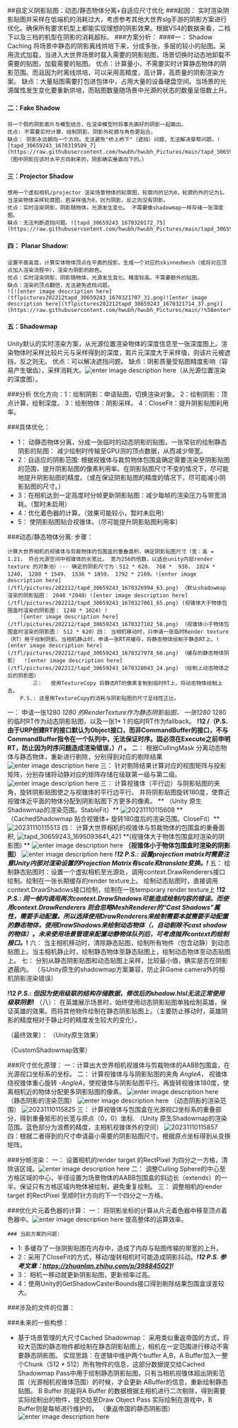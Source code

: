 ##自定义阴影贴图：动态/静态物体分离+自适应尺寸优化
###起因：
实时渲染阴影贴图并采样在低端机的消耗过大，考虑参考其他大世界slg手游的阴影方案进行优化。确保所有要求机型上都能实现理想的阴影效果。根据VS4的数据来看，二档下以及三档的机型在阴影的消耗超标。
###方案分析：
####一： Shadow Caching 
	将场景中静态的阴影离线烘培下来，分成多张，多层的较小的贴图。采用流式加载，当进入大世界场景时载入需要的阴影贴图，场景切换时动态地卸载不需要的贴图，加载需要的贴图。
	优点：计算量小，不需要实时计算静态物体的阴影范围。而且因为时离线烘培，可以采用高精度，高计算，高质量的阴影渲染方案。
	缺点：大量贴图需要打包进包体中，占用大量的设备硬盘空间。当场景的光源属性发生变化要重新烘培，而贴图数量随场景中光源的状态的数量呈倍数上升。
#### 二：Fake Shadow
	将一个假的阴影面片与模型结合，在渲染模型时将事先画好的阴影一起画出。
	优点: 不需要实时计算，绘制阴影。阴影外轮廓与角色更贴合。
	缺点： 阴影永远朝向一个方向。无法避免"桥上桥下"（遮挡）问题，无法解决穿帮问题。![tapd_30659243_1670319509_7](https://raw.githubusercontent.com/hwubh/hwubh_Pictures/main/tapd_30659243_1670319509_7.png) （图中阴影应该时水平方向射来的，阴影确实垂直向下的。）
#### 三：Projector Shadow
	想用一个虚拟相机/projector 渲染场景物体的轮廓图，轮廓内的记为0，轮廓的外的记为1。当渲染物体采样轮廓图，若采样值为0，则为阴影，反之则没有阴影。
	优点：实时渲染阴影，阴影随物体，光源发生变化。 不需要像shadowmap一样存储一张深度图。
	缺点：无法判断遮挡问题。![tapd_30659243_1670320172_75](https://raw.githubusercontent.com/hwubh/hwubh_Pictures/main/tapd_30659243_1670320172_75.png)
#### 四： Planar Shadow:
	设置平面高度，计算实体物体顶点在平面的投影，生成一个对应的skinnedmesh（或将对应顶点加入渲染流程中），渲染为阴影的颜色。
	优点：实时渲染阴影，阴影随物体，光源发生变化。精度较高，不需要额外的贴图，
	缺点：渲染的顶点翻倍，无法避免遮挡问题。
	![![enter image description here](tflpictures202212tapd_30659243_1670321707_31.png)![enter image description here](tflpictures202212tapd_30659243_1670321714_37.png)](https://raw.githubusercontent.com/hwubh/hwubh_Pictures/main/!%5Benter%20image%20description%20here%5D(tflpictures202212tapd_30659243_1670321707_31.png)!%5Benter%20image%20description%20here%5D(tflpictures202212tapd_30659243_1670321714_37.png).png)
	
#### 五：Shadowmap
Unity默认的实时渲染方案，从光源位置渲染物体的深度信息至一张深度图上。渲染物体时采样比较片元与采样得到的深度，若片元深度大于采样值，则该片元被遮挡，反之则无。
优点：可以解决遮挡问题。
缺点：阴影质量受贴图精度影响（容易产生锯齿），采样消耗大。![![enter image description here](tflpictures202212tapd_30659243_1670322209_26.png)](https://raw.githubusercontent.com/hwubh/hwubh_Pictures/main/!%5Benter%20image%20description%20here%5D(tflpictures202212tapd_30659243_1670322209_26.png).png)（从光源位置渲染的深度图）。

###分析
优化方向：1：绘制阴影：申请贴图，切换渲染对象。
		2：绘制阴影：顶点计算，绘制深度。
		3：绘制物体：阴影采样。
		4：CloseFit：提升阴影贴图利用率。


[^注释摘要]: 优化方案：1：动静态物体分离，缓存静态物体。--- 减少绘制阴影阶段的顶点计算，减少申请，切换贴图的次数。
			2：自适应的阴影尺寸：根据视锥体与裁剪物体包围盒确定阴影贴图的大小，在保证阴影精度的情况下，申请较小的阴影贴图。---减少贴图分配的内存，减少切换渲染对象的消耗。
			3: 分帧渲染动态阴影：将动态的阴影贴图分为四个区域，每帧更新其中一个区域。将动态阴影贴图的更新频率降低至7.5帧/s。
			4：优化着色器的计算
			5：使阴影贴图贴合视锥体。

###具体优化：
- 1： 动静态物体分离，分成一张临时的动态阴影的贴图，一张常驻的绘制静态阴影的贴图： 减少绘制时传输至GPU测的顶点数据，从而减少带宽。
- 2：自适应的阴影范围: 根据视锥体与裁剪物体包围盒确定需要渲染至阴影贴图的范围，提升阴影贴图的像素利用率。在阴影贴图尺寸不变的情况下，尽可能地提升阴影贴图的精度。（或在保证阴影贴图的精度的情况下，尽可能减小阴影贴图的尺寸。）
- 3：在相机达到一定高度时分帧更新阴影贴图：减少每帧的渲染压力与带宽消耗。（暂时未启用）
- 4：优化着色器的计算。（效果可能较小，暂时未启用）
- 5： 使阴影贴图贴合视锥体。（尽可能提升阴影贴图利用率）

			
###动态/静态物体分离: 步骤：


[^注释摘要]: 一： 
``` 
计算大世界相机的视锥体与剪裁物体的包围盒的重叠面积，确定阴影贴图尺寸（宽：高 = 1.21， 符合光源空间中视锥体的长宽比。 宽为256的倍数，以适合unity内部render texture 的对象池）--- 确定的阴影尺寸为：512 * 620， 768 *  930， 1024 * 1240， 1280 * 1549， 1536 * 1859， 1792 * 2169。![enter image description here](/tfl/pictures/202212/tapd_30659243_1670326994_63.png) （默认shadowmap渲染的阴影贴图： 2048 *2048）![enter image description here](/tfl/pictures/202212/tapd_30659243_1670327061_65.png) (视锥体大于物体包围盒时渲染的阴影图： 1240 * 1024) !
	![enter image description here](/tfl/pictures/202212/tapd_30659243_1670327102_58.png) （视锥体小于物体包围盒时渲染的阴影图： 512 * 620）四： 当相机移动时，只申请一张临时Render texture（RT）用于绘制阴影。当相机静止时，申请一张RT并缓存，将静态物体绘制于静态RT上。![enter image description here](/tfl/pictures/202212/tapd_30659243_1670327978_60.png) （缓存的静态物体阴影）	![enter image description here](/tfl/pictures/202212/tapd_30659243_1670328043_24.png) （绘制上动态物体之后的阴影图）
		三:   使用TextureCopy 将静态RT的像素复制到临时RT上，将动态物体绘制上去。
	P.S.: 这里用TextureCopy的消耗与阴影贴图的尺寸呈线性正比。
```


一： 申请一张1280 *1280 的RenderTexture作为静态阴影贴图， 一张1280* 1280的临时RT作为动态阴影贴图，以及一张1* 1 的临时RT作为fallback。 
**!12 /（P.S. 由于URP创建RT的接口默认为Object接口，而非CommandBuffer的接口，不与CommandBuffer指令在一个队列中，无法保证时序。固必须在Execute之前申明RT，防止因为时序问题造成渲染错误，）/! 。**
二： 根据CullingMask 分离动态物体与静态物体，重新进行剔除，分别得到对应的剔除结果
![![enter image description here](tflpictures202309tapd_30659243_1695093534_911.png)](https://raw.githubusercontent.com/hwubh/hwubh_Pictures/main/!%5Benter%20image%20description%20here%5D(tflpictures202309tapd_30659243_1695093534_911.png).png)
三： 针对剔除结果计算对应的视图矩阵与投影矩阵，分别存储将动静对应的矩阵存储在级联第一级与第二级。
![![enter image description here](tflpictures202309tapd_30659243_1695093586_206.png)](https://raw.githubusercontent.com/hwubh/hwubh_Pictures/main/!%5Benter%20image%20description%20here%5D(tflpictures202309tapd_30659243_1695093586_206.png).png)
三： 计算视锥体（平行边）与阴影贴图的夹角，旋转阴影贴图使之与视锥体的平行边平行。
并将阴影贴图旋转180度，使靠近视锥体近平面的物体分配到阴影贴图下方更多的像素。
**	（Unity 原生Shadowmap的渲染范围。StableFit）**
	![20231110115608](https://raw.githubusercontent.com/hwubh/hwubh_Pictures/main/20231110115608.png)
**	（CachedShadowmap 贴合视锥体+ 旋转180度后的渲染范围。CloseFit）**
	![20231110115513](https://raw.githubusercontent.com/hwubh/hwubh_Pictures/main/20231110115513.png)
四： 计算大世界相机的视锥体与剪裁物体的包围盒的重叠面积, 
![tapd_30659243_1695093641_421](https://raw.githubusercontent.com/hwubh/hwubh_Pictures/main/tapd_30659243_1695093641_421.png)
**(视锥体大于物体包围盒时渲染的阴影图) **
![![enter image description here](tflpictures202212tapd_30659243_1670327061_65.png) ](https://raw.githubusercontent.com/hwubh/hwubh_Pictures/main/!%5Benter%20image%20description%20here%5D(tflpictures202212tapd_30659243_1670327061_65.png)%20.png)
**（视锥体小于物体包围盒时渲染的阴影图）**
![![enter image description here](tflpictures202212tapd_30659243_1670327102_58.png)](https://raw.githubusercontent.com/hwubh/hwubh_Pictures/main/!%5Benter%20image%20description%20here%5D(tflpictures202212tapd_30659243_1670327102_58.png).png)
***!12 	P.S.: 设置projection matrix时需要注意Unity内部对渲染设置的Projection Matrix有scale和translate变换。!***
五： 绘制静态贴图时：设置一个虚拟相机至光源处，调用context.DrawRenderers接口绘制。绘制在一张长期缓存的render texture上。
      绘制动态贴图时，直接调用context.DrawShadows接口绘制，绘制在一张temporary render texture上
**!12 *P.S.: 同一帧内调用两次context.DrawShadows可能造成绘制内容的错误。而使用context.DrawRenderers 则会忽略MeshRenderer的“Cast Shadows”属性，需要手动配置。所以选择使用DrawRenderers来绘制需要本就需要手动配置的静态物体，使用DrawShadows来绘制动态物体（，自动剔除不cast shadow的物体）。未来使用场景管理来配置动静物体队列后，可考虑抛弃context的绘制接口。*!**
六： 当主相机移动时，清除静态贴图，绘制所有物件（包含动静）到动态贴图上。当主相机静止时，绘制静态物体至静态贴图上，绘制动态物体至动态贴图上。
七： 分别从静态阴影贴图和动态贴图上采样，比较最小值，确实是否在阴影遮蔽内。
（与Unity原生的shadowmap方案兼容，防止非Game camera外的相机阴影渲染错误）

**!12 *P.S.: 但因为使用级联的结构存储数据，修改后的shadow.hlsl无法正常使用级联阴影*!**
（八）： 在英雄展示场景时，始终使用动态阴影贴图单独绘制英雄，保证英雄的效果。而将其他物件绘制在静态阴影贴图上。（主要防止移动时，英雄阴影的精度相对于静止时的精度发生较大的变化）。

（最终效果）： 
（Unity原生效果）

（CustomShadowmap效果）


###尺寸优化原理：
	一：计算出大世界相机视锥体与剪裁物体的AABB包围盒，在光源视口坐标系的坐标。
	二： 计算视锥体与与阴影贴图的夹角 *AngleA*， 视锥体绕视锥体重心旋转 *-AngleA*，使视锥体与阴影贴图平行。再旋转视锥体180度，使离相机近的物体分配更多阴影贴图的像素。
	![![enter image description here](tflpictures202309tapd_30659243_1695094012_995.png)](https://raw.githubusercontent.com/hwubh/hwubh_Pictures/main/!%5Benter%20image%20description%20here%5D(tflpictures202309tapd_30659243_1695094012_995.png).png)
	（静态阴影的渲染范围）
	![![enter image description here](tflpictures202309tapd_30659243_1695094469_580.png)](https://raw.githubusercontent.com/hwubh/hwubh_Pictures/main/%09!%5Benter%20image%20description%20here%5D(tflpictures202309tapd_30659243_1695094469_580.png).png)
    （动态阴影的渲染范围）
	![20231110115825](https://raw.githubusercontent.com/hwubh/hwubh_Pictures/main/20231110115825.png)
	三： 计算视锥体与包围盒在光源视口坐标系的重叠部分，得到重叠矩形的长宽与原点（0，0）坐标.
	（Unity 原生Shadowmap的渲染范围。蓝色部分为浪费的精度，主相机视锥体外的空间）
	![20231110115857](https://raw.githubusercontent.com/hwubh/hwubh_Pictures/main/20231110115857.png)
	四：根据二者得到的尺寸申请最小需要的阴影贴图尺寸。根据原点坐标得到从变换矩阵。
	
###分帧渲染：
	一： 设置相机的render target 的RectPixel 为四分之一方格，清除该区域。![![enter image description here](tflpictures202212tapd_30659243_1671681911_30.png)](https://raw.githubusercontent.com/hwubh/hwubh_Pictures/main/!%5Benter%20image%20description%20here%5D(tflpictures202212tapd_30659243_1671681911_30.png).png)
	二： 调整Culling Sphere的中心至方格区域的中心，半径设置为场景物体的AABB包围盒的斜边长（extends）的一半。保证只有方格区域内物体被绘制，避免重复绘制。
	三： 调整相机的render target 的RectPixel 至顺时针方向的下一个四分之一方格。
	
###优化片元着色器的计算：
	一： 将阴影坐标的计算从片元着色器中移至顶点着色器中。![enter image description here](/tfl/pictures/202212/tapd_30659243_1671682426_11.png) 提高整体的运算效率。
	
	### 当前方案的问题: 
- 1: 多缓存了一张阴影贴图在内存中，造成了内存与贴图传输的带宽的上升。
- 2：采用了CloseFit的方式，移动/旋转相机时可能造成阴影抖动。***!12 P.S. 参考文章：https://zhuanlan.zhihu.com/p/398845021!***
- 3： 相机一移动就更新阴影贴图，更新频率过高。
- 4：使用Unity的GetShadowCasterBounds接口得到剔除结果包围盒误差较大。

###涉及的文件的位置：

###未来的一些构想：
- 基于场景管理的大尺寸Cached Shadowmap： 采用类似重返帝国的方式，将较大范围的静态物件都绘制在静态阴影贴图上，相机在一定范围进行移动不需要静态阴影图。
实现思路：在逻辑中维护两个buffer A,B，A Buffer加入一整个Chunk（512 * 512）所有物件的信息，这部分数据提交给Cached Shadowmap Pass中用于绘制静态阴影贴图，只有当相机视锥体超出阴影范围（光源相机视锥体范围）的时候，才会更新 ABuffer的信息，重新绘制静态贴图。 B Buffer 则是将A Buffer 的数据根据主相机进行二次剔除，得到需要实际绘制出的物件，提交给至Draw Object Pass 实际绘制在游戏中，B Buffer则是每帧进行维护的。
（重返帝国的静态阴影图）
![![enter image description here](tflpictures202309tapd_30659243_1695104053_587.png)](https://raw.githubusercontent.com/hwubh/hwubh_Pictures/main/!%5Benter%20image%20description%20here%5D(tflpictures202309tapd_30659243_1695104053_587.png).png)